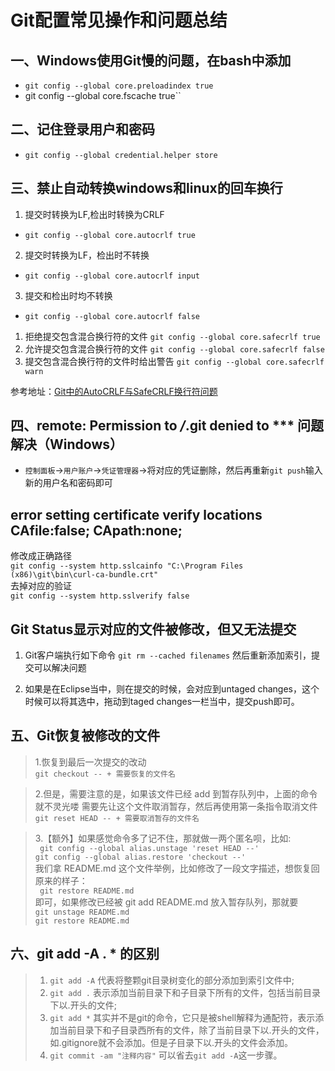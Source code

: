 # Git配置常见操作和问题总结
## 一、Windows使用Git慢的问题，在bash中添加
* `git config --global core.preloadindex true`
* git config --global core.fscache true``
## 二、记住登录用户和密码
* `git config --global credential.helper store`
## 三、禁止自动转换windows和linux的回车换行
1. 提交时转换为LF,检出时转换为CRLF
* `git config --global core.autocrlf true`
2. 提交时转换为LF，检出时不转换
* `git config --global core.autocrlf input`
3. 提交和检出时均不转换
* `git config --global core.autocrlf false`

1. 拒绝提交包含混合换行符的文件
`git config --global core.safecrlf true`   
2. 允许提交包含混合换行符的文件
`git config --global core.safecrlf false`   
3. 提交包含混合换行符的文件时给出警告
`git config --global core.safecrlf warn`

参考地址：[Git中的AutoCRLF与SafeCRLF换行符问题](http://www.cnblogs.com/flying_bat/p/3324769.html)

## 四、remote: Permission to ***/***.git denied to *** 问题解决（Windows）
* `控制面板`→`用户账户`→`凭证管理器`→将对应的凭证删除，然后再重新`git push`输入新的用户名和密码即可
## error setting certificate verify locations CAfile:false; CApath:none;
修改成正确路径  
`git config --system http.sslcainfo "C:\Program Files (x86)\git\bin\curl-ca-bundle.crt"`   
去掉对应的验证  
`git config --system http.sslverify false`
## Git Status显示对应的文件被修改，但又无法提交
1. Git客户端执行如下命令
`git rm --cached filenames`
然后重新添加索引，提交可以解决问题

1. 如果是在Eclipse当中，则在提交的时候，会对应到untaged changes，这个时候可以将其选中，拖动到taged changes一栏当中，提交push即可。

## 五、Git恢复被修改的文件
>1.恢复到最后一次提交的改动  
`git checkout -- + 需要恢复的文件名`  

>2.但是，需要注意的是，如果该文件已经 add 到暂存队列中，上面的命令就不灵光喽
需要先让这个文件取消暂存，然后再使用第一条指令取消文件
`git reset HEAD -- + 需要取消暂存的文件名`  

>3.【额外】如果感觉命令多了记不住，那就做一两个匿名呗，比如:  
` git config --global alias.unstage 'reset HEAD --'`  
`git config --global alias.restore 'checkout --'`  
我们拿 README.md 这个文件举例，比如修改了一段文字描述，想恢复回原来的样子：  
` git restore README.md`  
即可，如果修改已经被 git add README.md 放入暂存队列，那就要  
`git unstage README.md`  
`git restore README.md`  

## 六、git add -A . * 的区别
>1. `git add -A` 代表将整颗git目录树变化的部分添加到索引文件中;  
>2. `git add .` 表示添加当前目录下和子目录下所有的文件，包括当前目录下以.开头的文件;
>3. `git add *` 其实并不是git的命令，它只是被shell解释为通配符，表示添加当前目录下和子目录西所有的文件，除了当前目录下以.开头的文件，如.gitignore就不会添加。但是子目录下以.开头的文件会添加。
>4. `git commit -am "注释内容"` 可以省去`git add -A`这一步骤。